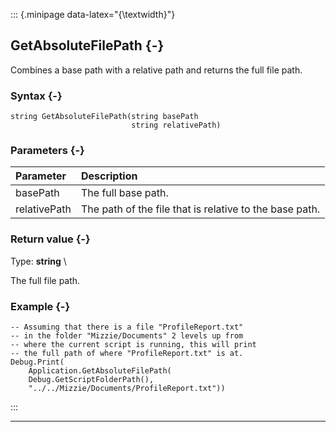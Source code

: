 ::: {.minipage data-latex="{\textwidth}"}
## GetAbsoluteFilePath {-}

Combines a base path with a relative path and returns the full file path.

### Syntax {-}

```{sql}
string GetAbsoluteFilePath(string basePath
                           string relativePath)
```

### Parameters {-}

**Parameter** | **Description**
| :-- | :-- |
basePath | The full base path.
relativePath | The path of the file that is relative to the base path.

### Return value {-}

Type: **string** \

The full file path.

### Example {-}

```{sql}
-- Assuming that there is a file "ProfileReport.txt"
-- in the folder "Mizzie/Documents" 2 levels up from
-- where the current script is running, this will print
-- the full path of where "ProfileReport.txt" is at.
Debug.Print(
    Application.GetAbsoluteFilePath(
    Debug.GetScriptFolderPath(),
    "../../Mizzie/Documents/ProfileReport.txt"))
```
:::

***